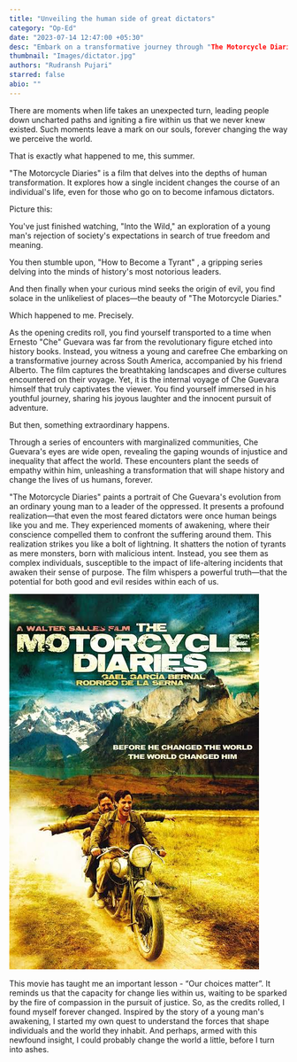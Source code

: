 ```yaml
---
title: "Unveiling the human side of great dictators"
category: "Op-Ed"
date: "2023-07-14 12:47:00 +05:30"
desc: "Embark on a transformative journey through "The Motorcycle Diaries," where the innocence of youth meets the awakening of a revolutionary spirit. Witness the unexpected twists and soul-stirring encounters that forever changed the life of Che Guevara, challenging our perception of history's most infamous leaders."
thumbnail: "Images/dictator.jpg"
authors: "Rudransh Pujari"
starred: false
abio: ""
---
```


There are moments when life takes an unexpected turn, leading people down uncharted paths and igniting a fire within us that we never knew existed. Such moments leave a mark on our souls, forever changing the way we perceive the world.                    
                     
That is exactly what happened to me, this summer.                   
                 
"The Motorcycle Diaries" is a  film that delves into the depths of human transformation. It explores how a single incident changes the course of an individual's life, even for those who go on to become infamous dictators.               
                   
Picture this:                         
                       
You've just finished watching, "Into the Wild," an exploration of a young man's rejection of society's expectations in search of true freedom and meaning.                         
                                 
You then stumble upon, "How to Become a Tyrant" ,  a gripping series delving into the minds of history's most notorious leaders.
                       
And then finally when your curious mind seeks the origin of evil, you find solace in the unlikeliest of places—the beauty of "The Motorcycle Diaries."                                    
                                  
Which happened to me. Precisely.                              
                                     
As the opening credits roll, you find yourself transported to a time when Ernesto "Che" Guevara was far from the revolutionary figure etched into history books. Instead, you witness a young and carefree Che embarking on a transformative journey across South America, accompanied by his friend Alberto. The film captures the breathtaking landscapes and diverse cultures encountered on their voyage. Yet, it is the internal voyage of Che Guevara himself that truly captivates the viewer. You find yourself immersed in his youthful journey, sharing his joyous laughter and the innocent pursuit of adventure.                 
                              
But then, something extraordinary happens.                           
                                
Through a series of encounters with marginalized communities, Che Guevara's eyes are wide open, revealing the gaping wounds of injustice and inequality that affect the world. These encounters plant the seeds of empathy within him, unleashing a transformation that will shape history and change the lives of us humans, forever.                                 
                              
"The Motorcycle Diaries" paints a portrait of Che Guevara's evolution from an ordinary young man to a leader of the oppressed. It presents a profound realization—that even the most feared dictators were once human beings like you and me. They experienced moments of awakening, where their conscience compelled them to confront the suffering around them. This realization strikes you like a bolt of lightning. It shatters the notion of tyrants as mere monsters, born with malicious intent. Instead, you see them as complex individuals, susceptible to the impact of life-altering incidents that awaken their sense of purpose. The film whispers a powerful truth—that the potential for both good and evil resides within each of us.                       

![](Images/Dictator_human.jpeg)   
                                                     
This movie has taught me an important lesson - “Our choices matter”. It reminds us that the capacity for change lies within us, waiting to be sparked by the fire of compassion in the pursuit of justice. So, as the credits rolled, I found myself forever changed. Inspired by the story of a young man's awakening, I started my own quest to understand the forces that shape individuals and the world they inhabit. And perhaps, armed with this newfound insight, I could probably change the world a little, before I turn into ashes.                
